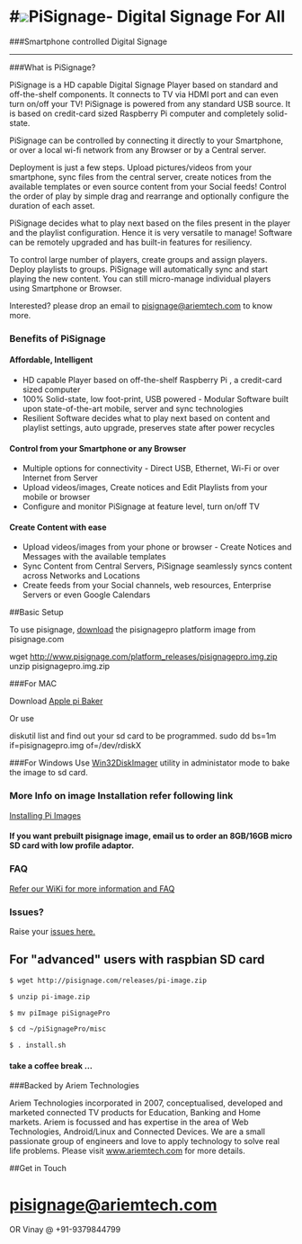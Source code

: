#![](http://www.pisignage.com/lp/images/logos/pisignage.png)PiSignage- Digital Signage For All 
========
###Smartphone controlled Digital Signage
________

###What is PiSignage? 

PiSignage is a HD capable Digital Signage Player based on standard and off-the-shelf 
components. It connects to TV via HDMI port and can even turn on/off your TV! 
PiSignage is powered from any standard USB source. It is based on credit-card sized 
Raspberry Pi computer and completely solid-state. 

PiSignage can be controlled by connecting it directly to your Smartphone, or over a local 
wi-fi network from any Browser or by a Central server. 

Deployment is just a few steps. Upload pictures/videos from your smartphone, sync files 
from the central server, create notices from the available templates or even source content 
from your Social feeds! Control the order of play by simple drag and rearrange and 
optionally configure the duration of each asset. 

PiSignage decides what to play next based on the files present in the player and the playlist 
configuration. Hence it is very versatile to manage! Software can be remotely upgraded 
and has built-in features for resiliency. 

To control large number of players, create groups and assign players. Deploy playlists to 
groups. PiSignage will automatically sync and start playing the new content. You can still 
micro-manage individual players using Smartphone or Browser.

Interested? please drop an email to pisignage@ariemtech.com to know more.

### Benefits of PiSignage 
#### Affordable, Intelligent 
- HD capable Player based on off-the-shelf Raspberry Pi , a credit-card sized computer
- 100% Solid-state, low foot-print, USB powered - Modular Software built upon state-of-the-art mobile, server and sync technologies 
- Resilient Software decides what to play next based on content and playlist settings, auto upgrade, preserves 
state after power recycles 

#### Control from your Smartphone or any Browser 
- Multiple options for connectivity - Direct USB, Ethernet, Wi-Fi or over Internet from Server 
- Upload videos/images, Create notices and Edit Playlists from your mobile or browser 
- Configure and monitor PiSignage at feature level, turn on/off TV 

#### Create Content with ease 
- Upload videos/images from your phone or browser - Create Notices and Messages with the available templates 
- Sync Content from Central Servers, PiSignage seamlessly syncs content across Networks and Locations 
- Create feeds from your Social channels, web resources, Enterprise Servers or even Google Calendars

##Basic Setup 

To use pisignage, [download](http://www.pisignage.com/platform_releases/pisignagepro.img.zip) the pisignagepro platform image from pisignage.com 

wget http://www.pisignage.com/platform_releases/pisignagepro.img.zip
unzip pisignagepro.img.zip

###For MAC

Download [Apple pi Baker](http://www.tweaking4all.com/hardware/raspberry-pi/macosx-apple-pi-baker/)

Or use

diskutil list and find out your sd card to be programmed.
sudo dd bs=1m if=pisignagepro.img of=/dev/rdiskX 

###For Windows
Use [Win32DiskImager](http://sourceforge.net/projects/win32diskimager/) utility in administator mode to bake the image to sd card.

### More Info on image Installation refer following link 

[Installing Pi Images](http://www.raspberrypi.org/documentation/installation/installing-images/README.md)

#### If you want prebuilt pisignage image, email us to order an 8GB/16GB micro SD card with low profile adaptor. 
### FAQ
[Refer our WiKi for more information and FAQ](https://github.com/ariemtech/piSignage/wiki) 
### Issues?
Raise your [issues here.](https://github.com/ariemtech/piSignage/issues) 

## For "advanced" users with raspbian SD card 

```sh
$ wget http://pisignage.com/releases/pi-image.zip

$ unzip pi-image.zip

$ mv piImage piSignagePro

$ cd ~/piSignagePro/misc

$ . install.sh 
```
#### take a coffee break ...


###Backed by Ariem Technologies 

Ariem Technologies incorporated in 2007, conceptualised, developed and marketed connected TV 
products for Education, Banking and Home markets. Ariem is focussed and has expertise in the area 
of Web Technologies, Android/Linux and Connected Devices. We are a small passionate group of 
engineers and love to apply technology to solve real life problems. Please visit www.ariemtech.com 
for more details.




##Get in Touch

# pisignage@ariemtech.com
OR 
Vinay @ +91-9379844799 

